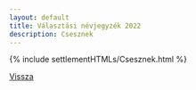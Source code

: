 ```yaml
---
layout: default
title: Választási névjegyzék 2022
description: Csesznek
---
```


{% include settlementHTMLs/Csesznek.html %}

[Vissza](../)